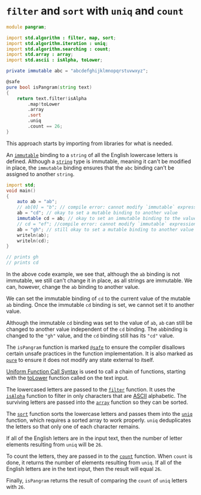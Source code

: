 # `filter` and `sort` with `uniq` and `count`

```d
module pangram;

import std.algorithm : filter, map, sort;
import std.algorithm.iteration : uniq;
import std.algorithm.searching : count;
import std.array : array;
import std.ascii : isAlpha, toLower;

private immutable abc = "abcdefghijklmnopqrstuvwxyz";

@safe
pure bool isPangram(string text)
{
    return text.filter!isAlpha
        .map!toLower
        .array
        .sort
        .uniq
        .count == 26;
}
```

This approach starts by importing from libraries for what is needed.

An [`immutable`][immutable] binding to a `string` of all the English lowercase letters is defined.
Although a [`string`][string] type is immutable, meaning it can't be modified in place,
the `immutable` binding ensures that the `abc` binding can't be assigned to another `string`.

```d
import std;
void main()
{
    auto ab = "ab";
    // ab[0] = "b"; // compile error: cannot modify `immutable` expression `ab[0]`
    ab = "cd"; // okay to set a mutable binding to another value
    immutable cd = ab; // okay to set an immutable binding to the value of a mutable binding
    // cd = "ef"; //compile error: cannot modify `immutable` expression `cd`
    ab = "gh"; // still okay to set a mutable binding to another value
    writeln(ab);
    writeln(cd);
}

// prints gh
// prints cd
```

In the above code example, we see that, although the `ab` binding is not immutable, we still can't change it in place, as all strings are immutable.
We can, however, change the `ab` binding to another value.

We can set the immutable binding of `cd` to the current value of the mutable `ab` binding.
Once the immutable `cd` binding is set, we cannot set it to another value.

Although the immutable `cd` binding was set to the value of `ab`, `ab` can still be changed to another value independent of the `cd` binding.
The `ab`binding is changed to the `"gh"` value, and the `cd` binding still has its `"cd"` value.

The `isPangram` function is marked [`@safe`][safe] to ensure the compiler disallows certain unsafe practices in the function implementation.
It is also marked as [`pure`][pure] to ensure it does not modify any state external to itself.

[Uniform Function Call Syntax][ufcs] is used to call a chain of functions, starting with the [toLower][tolower] function called on the text input.

The lowercased letters are passed to the [`filter`][filter] function.
It uses the [`isAlpha`][isalpha] function to filter in only characters that are [ASCII][ascii] alphabetic.
The surviving letters are passed into the [`array`][array] function so they can be sorted.

The [`sort`][sort] function sorts the lowercase letters and passes them into the [`uniq`][uniq] function, which requires a sorted array
to work properly.
`uniq` deduplicates the letters so that only one of each character remains.

If all of the English letters are in the input text, then the number of letter elements resulting from `uniq` will be `26`.

To count the letters, they are passed in to the [`count`][count] function.
When `count` is done, it returns the number of elements resulting from `uniq`.
If all of the English letters are in the text input, then the result will equal `26`.

Finally, `isPangram` returns the result of comparing the `count` of `uniq` letters with `26`.

[immutable]: https://dlang.org/spec/const3.html#immutable_storage_class
[string]: https://dlang.org/phobos/std_string.html
[ufcs]: https://tour.dlang.org/tour/en/gems/uniform-function-call-syntax-ufcs
[filter]: https://dlang.org/phobos/std_algorithm_iteration.html#.filter
[ascii]: https://www.asciitable.com/
[array]: https://dlang.org/library/std/array/array.html
[uniq]: https://dlang.org/phobos/std_algorithm_iteration.html#uniq
[count]: https://dlang.org/phobos/std_algorithm_searching.html#count
[sort]: https://dlang.org/phobos/std_algorithm_sorting.html#sort
[safe]: https://dlang.org/spec/function.html#function-safety
[pure]: https://dlang.org/spec/function.html#pure-functions
[isalpha]: https://dlang.org/phobos/std_ascii.html#isAlpha
[tolower]: https://dlang.org/phobos/std_uni.html#toLower
[lambda]: https://tour.dlang.org/tour/en/basics/delegates
